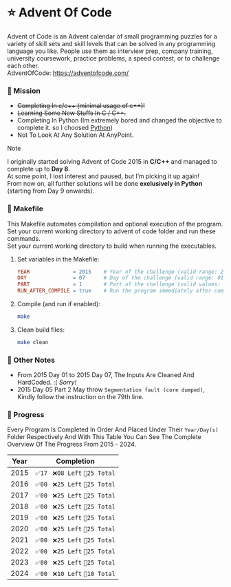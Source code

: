 # ⭐ Advent Of Code
Advent of Code is an Advent calendar of small programming puzzles for a variety of skill sets and skill levels that can be solved in any programming language you like. People use them as interview prep, company training, university coursework, practice problems, a speed contest, or to challenge each other. \
AdventOfCode: https://adventofcode.com/

### 📝 Mission
- ~~Completing In c/c++ (minimal usage of c++)!~~
- ~~Learning Some New Stuffs In C / C++.~~
- Completing In Python (Im extremely bored and changed the objective to complete it. so I choosed <u>Python</u>)
- Not To Look At Any Solution At AnyPoint.

> [!NOTE]
> I originally started solving Advent of Code 2015 in **C/C++** and managed to complete up to **Day 8**.  
> At some point, I lost interest and paused, but I’m picking it up again!  
> From now on, all further solutions will be done **exclusively in Python** (starting from Day 9 onwards).

### 📄 Makefile 
This Makefile automates compilation and optional execution of the program. \
Set your current working directory to advent of code folder and run these commands. \
Set your current working directory to build when running the executables.
1. Set variables in the Makefile:
   ```makefile
   YEAR              = 2015    # Year of the challenge (valid range: 2015–2024)
   DAY               = 07      # Day of the challenge (valid range: 01–25)
   PART              = 1       # Part of the challenge (valid values: 1 or 2)
   RUN_AFTER_COMPILE = true    # Run the program immediately after compilation (true/false)
   ```
2. Compile (and run if enabled):
   ```bash
   make
   ```
3. Clean build files:
   ```bash
   make clean
   ```

### 📄 Other Notes
- From 2015 Day 01 to 2015 Day 07, The Inputs Are Cleaned And HardCoded. :( *Sorry!* 
- 2015 Day 05 Part 2 May throw `Segmentation fault (core dumped)`, Kindly follow the instruction on the 79th line.



### 🎉 Progress
  Every Program Is Completed In Order And Placed Under Their `Year/Day(s)` Folder Respectively And With This Table You Can See The Complete Overview Of The Progress From 2015 - 2024.
  
| Year | Completion |
|------|----------|
| 2015 | `✅17 ` `❌08 Left` `🔅25 Total` |
| 2016 | `✅00 ` `❌25 Left` `🔅25 Total` |
| 2017 | `✅00 ` `❌25 Left` `🔅25 Total` |
| 2018 | `✅00 ` `❌25 Left` `🔅25 Total` |
| 2019 | `✅00 ` `❌25 Left` `🔅25 Total` |
| 2020 | `✅00 ` `❌25 Left` `🔅25 Total` |
| 2021 | `✅00 ` `❌25 Left` `🔅25 Total` |
| 2022 | `✅00 ` `❌25 Left` `🔅25 Total` |
| 2023 | `✅00 ` `❌25 Left` `🔅25 Total` |
| 2024 | `✅00 ` `❌10 Left` `🔅10 Total` |

